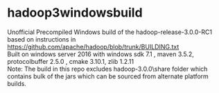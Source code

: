 # hadoop3windowsbuild

Unofficial Precompiled Windows build of the hadoop-release-3.0.0-RC1 based on instructions in https://github.com/apache/hadoop/blob/trunk/BUILDING.txt
<br/>
Built on windows server 2016 with windows sdk 7.1 , maven 3.5.2, protocolbuffer 2.5.0 , cmake 3.10.1, zlib 1.2.11
<br/>
Note: The build in this repo excludes hadoop-3.0.0\share folder which contains bulk of the jars which can be sourced from alternate platform builds.
